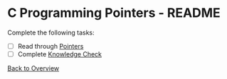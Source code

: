 # C Programming Pointers - README
Complete the following tasks:
- [ ] Read through [Pointers](pointers.md)
- [ ] Complete [Knowledge Check](knowledge_check.md)

[Back to Overview](../README.md)